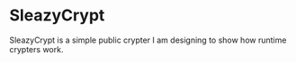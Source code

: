 # SleazyCrypt
SleazyCrypt is a simple public crypter I am designing to show how runtime crypters work.
